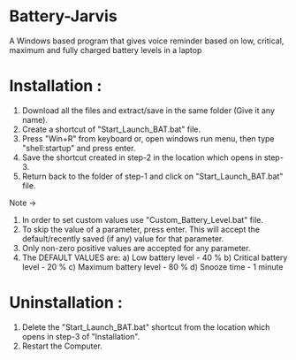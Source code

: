 # Battery-Jarvis
A Windows based program that gives voice reminder based on low, critical, maximum and fully charged battery levels in a laptop

# Installation :

1. Download all the files and extract/save in the same folder (Give it any name).
2. Create a shortcut of "Start_Launch_BAT.bat" file.
3. Press "Win+R" from keyboard or, open windows run menu, then type "shell:startup" and press enter.
4. Save the shortcut created in step-2 in the location which opens in step-3.
5. Return back to the folder of step-1 and click on "Start_Launch_BAT.bat" file.

Note ->

1) In order to set custom values use "Custom_Battery_Level.bat" file.
2) To skip the value of a parameter, press enter. This will accept the default/recently saved (if any) value for that parameter.
3) Only non-zero positive values are accepted for any parameter.
4) The DEFAULT VALUES are:
	a) Low battery level - 40 %
	b) Critical battery level - 20 %
	c) Maximum battery level - 80 %
	d) Snooze time - 1 minute

# Uninstallation :

1. Delete the "Start_Launch_BAT.bat" shortcut from the location which opens in step-3 of "Installation".
2. Restart the Computer.
